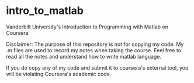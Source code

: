 # intro_to_matlab
Vanderbilt University's Introduction to Programming with Matlab on Coursera

Disclaimer: 
The purpose of this repository is not for copying my code. My .m files are used to record my notes when taking the course. Feel free to read all the notes and understand how to write matlab language. 

If you do copy any of my code and submit it to coursera's external tool, you will be violating Coursera's academic code.

